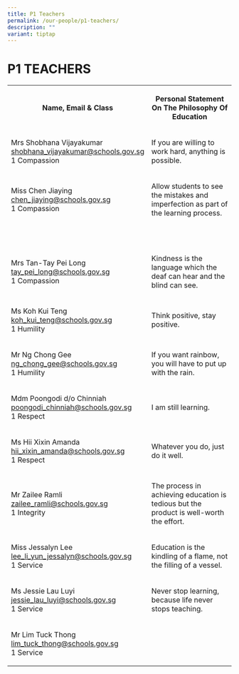 ```yaml
---
title: P1 Teachers
permalink: /our-people/p1-teachers/
description: ""
variant: tiptap
---
```

<h1><strong>P1 TEACHERS</strong></h1><table><tbody><tr><th rowspan="1" colspan="1"><p>Name, Email &amp; Class</p></th><th rowspan="1" colspan="1"><p>Personal Statement On The Philosophy Of Education</p></th></tr><tr><td rowspan="1" colspan="1"><p>Mrs Shobhana Vijayakumar <br><a href="mailto:shobhana_vijayakumar@schools.gov.sg" rel="noopener noreferrer nofollow" target="_blank">shobhana_vijayakumar@schools.gov.sg</a> <br>1 Compassion</p></td><td rowspan="1" colspan="1"><p>If you are willing to work hard, anything is possible.</p></td></tr><tr><td rowspan="1" colspan="1"><p>Miss Chen Jiaying<br><a href="mailto:chen_jiaying@schools.gov.sg" rel="noopener noreferrer nofollow" target="_blank">chen_jiaying@schools.gov.sg</a> <br>1 Compassion</p></td><td rowspan="1" colspan="1"><p>Allow students to see the mistakes and imperfection as part of the learning process.</p></td></tr><tr><td rowspan="1" colspan="1"><p></p></td><td rowspan="1" colspan="1"><p></p></td></tr><tr><td rowspan="1" colspan="1"><p></p></td><td rowspan="1" colspan="1"><p></p></td></tr><tr><td rowspan="1" colspan="1"><p>Mrs Tan-Tay Pei Long<br><a href="mailto:tay_pei_long@schools.gov.sg" rel="noopener noreferrer nofollow" target="_blank">tay_pei_long@schools.gov.sg</a> <br>1 Compassion</p></td><td rowspan="1" colspan="1"><p>Kindness is the language which the deaf can hear and the blind can see.</p></td></tr><tr><td rowspan="1" colspan="1"><p>Ms Koh Kui Teng<br><a href="mailto:koh_kui_teng@schools.gov.sg" rel="noopener noreferrer nofollow" target="_blank">koh_kui_teng@schools.gov.sg</a> <br>1 Humility</p></td><td rowspan="1" colspan="1"><p>Think positive, stay positive.</p></td></tr><tr><td rowspan="1" colspan="1"><p>Mr Ng Chong Gee<br><a href="mailto:ng_chong_gee@schools.gov.sg" rel="noopener noreferrer nofollow" target="_blank">ng_chong_gee@schools.gov.sg</a> <br>1 Humility</p></td><td rowspan="1" colspan="1"><p>If you want rainbow, you will have to put up with the rain.</p></td></tr><tr><td rowspan="1" colspan="1"><p>Mdm Poongodi d/o Chinniah<br><a href="mailto:poongodi_chinniah@schools.gov.sg" rel="noopener noreferrer nofollow" target="_blank">poongodi_chinniah@schools.gov.sg</a> <br>1 Respect</p></td><td rowspan="1" colspan="1"><p>I am still learning.</p></td></tr><tr><td rowspan="1" colspan="1"><p>Ms Hii Xixin Amanda<br><a href="mailto:hii_xixin_amanda@schools.gov.sg" rel="noopener noreferrer nofollow" target="_blank">hii_xixin_amanda@schools.gov.sg</a> <br>1 Respect</p></td><td rowspan="1" colspan="1"><p>Whatever you do, just do it well.</p></td></tr><tr><td rowspan="1" colspan="1"><p>Mr Zailee Ramli <br><a href="mailto:zailee_ramli@schools.gov.sg" rel="noopener noreferrer nofollow" target="_blank">zailee_ramli@schools.gov.sg</a> <br>1 Integrity</p></td><td rowspan="1" colspan="1"><p>The process in achieving education is tedious but the product is well-worth the effort.</p></td></tr><tr><td rowspan="1" colspan="1"><p>Miss Jessalyn Lee <br><a href="mailto:lee_li_yun_jessalyn@schools.gov.sg" rel="noopener noreferrer nofollow" target="_blank">lee_li_yun_jessalyn@schools.gov.sg</a> <br>1 Service</p></td><td rowspan="1" colspan="1"><p>Education is the kindling of a flame, not the filling of a vessel.</p></td></tr><tr><td rowspan="1" colspan="1"><p>Ms Jessie Lau Luyi <br><a href="mailto:jessie_lau_luyi@schools.gov.sg" rel="noopener noreferrer nofollow" target="_blank">jessie_lau_luyi@schools.gov.sg</a> <br>1 Service</p></td><td rowspan="1" colspan="1"><p>Never stop learning, because life never stops teaching.</p></td></tr><tr><td rowspan="1" colspan="1"><p>Mr Lim Tuck Thong <br><a href="mailto:lim_tuck_thong@schools.gov.sg" rel="noopener noreferrer nofollow" target="_blank">lim_tuck_thong@schools.gov.sg</a> <br>1 Service</p></td><td rowspan="1" colspan="1"><p></p></td></tr></tbody></table><p></p>